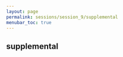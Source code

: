 ```yaml
---
layout: page
permalink: sessions/session_9/supplemental
menubar_toc: true
---
```



## supplemental


